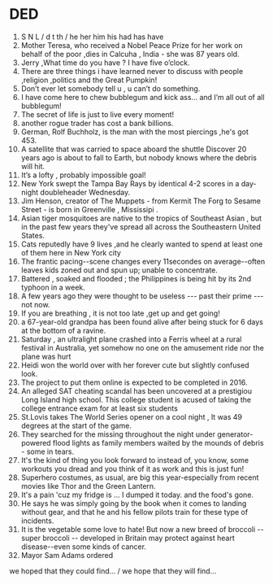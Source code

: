 # DED

1. S N L / d t th / he her him his had has have
2. Mother Teresa, who received a Nobel Peace Prize for her work on behalf of the poor ,dies in  Calcuha , India - she was 87 years old.
3. Jerry ,What time do you have ? I have five o’clock.
4. There are three things i have learned never to discuss with people ,religion ,politics and the Great Pumpkin!
5. Don’t ever let somebody tell u , u can’t do something.
6. I have come here to chew bubblegum and kick ass... and I’m all out of all bubblegum!
7. The secret of life is just to live every moment!
8. another rogue trader has cost a bank billions.
9. German, Rolf Buchholz, is the man with the most piercings ,he's got 453.
10. A satellite that was carried to space aboard the shuttle Discover 20 years ago is about to fall to Earth, but nobody knows where the debris will hit.
11. It’s a lofty , probably impossible goal!
12. New York swept the Tampa Bay Rays by identical 4-2 scores in a day-night doubleheader Wednesday.
13. Jim Henson, creator of The Muppets - from Kermit The Forg to Sesame Street -  is born in Greenville , Mississipi .
14. Asian tiger mosquitoes are native to the tropics of Southeast Asian , but in the past few years they've spread all across the Southeastern United States.
15. Cats reputedly have 9 lives ,and he clearly wanted to spend at least one of them here in New York city
16. The frantic  pacing--scene changes every  11secondes on average--often leaves kids zoned out and spun up; unable to concentrate.
17. Battered , soaked and flooded ; the Philippines is being hit by its 2nd typhoon in a week.
18. A few years ago they were thought to be useless --- past their prime --- not now.
19. If you are breathing , it is not too late ,get up and get going!
20. a 67-year-old grandpa has been found alive after being stuck for 6 days at the bottom of a ravine.
21. Saturday , an ultralight plane crashed into a Ferris wheel at a rural festival in Australia, yet somehow no one on the amusement ride nor the plane was hurt
22. Heidi won the world over with her forever cute but slightly confused look.
23. The project to put them online is expected to be completed in 2016.
24. An alleged SAT cheating scandal has been uncovered at a prestigiou Long Island high school. This college student is acused of taking the college entrance exam for at least six students
25. St.Lovis takes The World Series opener on a cool night , It was 49 degrees at the start of the game.
26. They searched for the missing throughout the night under generator-powered flood lights as family members waited by the mounds of debris - some in tears.
27. It's the kind of thing you look forward to instead of, you know, some workouts you dread and you think of it as work and this is just fun!
28. Superhero costumes, as usual, are big this year-especially from recent movies like Thor and the Green Lantern.
29. It's a pain 'cuz my fridge is ... I dumped it today. and the food's gone.
30. He says he was simply going by the book when it comes to landing without gear, and that he and his fellow pilots train for these type of incidents.
31. It is the vegetable some love to hate! But now a new breed of broccoli -- super broccoli -- developed in Britain may protect against heart disease--even some kinds of cancer.
32. Mayor Sam Adams ordered


we hoped that they could find... / we hope that they will find...


